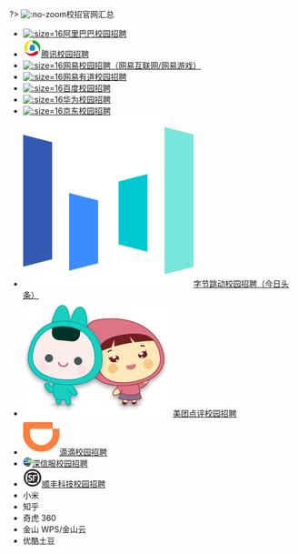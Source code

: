 ?> ![](https://notes.abelsu7.top/_media/shirt.svg ':no-zoom')校招官网汇总

* [![](logo/alibaba-campus.ico ':size=16')阿里巴巴校园招聘](https://campus.alibaba.com/index.htm)
* [![](logo/tencent.svg)腾讯校园招聘](https://join.qq.com/index.php)
* [![](logo/netease.ico ':size=16')网易校园招聘（网易互联网/网易游戏）](https://campus.163.com/app/index)
* [![](logo/youdao.ico ':size=16')网易有道校园招聘](http://hr.youdao.com/index.php?t1=index)
* [![](logo/baidu.ico ':size=16')百度校园招聘](https://talent.baidu.com/external/baidu/index.html#/)
* [![](logo/huawei.ico ':size=16')华为校园招聘](http://career.huawei.com/reccampportal/next/mini/index.html)
* [![](logo/jd.ico ':size=16')京东校园招聘](http://campus.jd.com/home)
* [![](logo/bytedance.ico ':size=16')字节跳动校园招聘（今日头条）](https://job.bytedance.com/campus/position)
* [![](logo/meituan.ico ':size=16')美团点评校园招聘](https://campus.meituan.com/)
* [![](logo/didi.ico ':size=16')滴滴校园招聘](http://campus.didichuxing.com/campus)
* [![](logo/sangfor.png ':size=16')深信服校园招聘](http://hr.sangfor.com/campus.html)
* [![](logo/sf.svg)顺丰科技校园招聘](http://campus.sf-tech.com.cn/index.html)
* 小米
* 知乎
* 奇虎 360
* 金山 WPS/金山云
* 优酷土豆